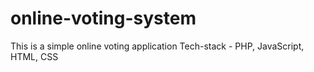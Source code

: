 # online-voting-system
This is a simple online voting application 
Tech-stack - PHP, JavaScript, HTML, CSS

